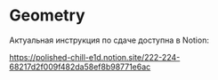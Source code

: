 # Geometry

Актуальная инструкция по сдаче доступна в Notion:

https://polished-chill-e1d.notion.site/222-224-68217d2f009f482da58ef8b98771e6ac
